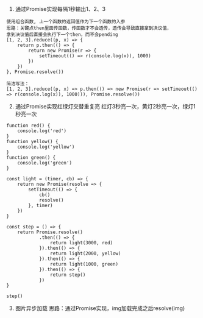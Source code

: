 <!--
 * @Author: your name
 * @Date: 2022-02-28 09:57:12
 * @LastEditTime: 2022-02-28 14:53:21
 * @LastEditors: Please set LastEditors
 * @Description: 打开koroFileHeader查看配置 进行设置: https://github.com/OBKoro1/koro1FileHeader/wiki/%E9%85%8D%E7%BD%AE
 * @FilePath: /fe_interview/js/Promise系列.md
-->
1. 通过Promise实现每隔1秒输出1、2、3
```
使用组合函数, 上一个函数的返回值作为下一个函数的入参
思路：关键点then里面传函数，传函数才不会透传，透传会导致直接拿到决议值，
拿到决议值后直接会执行下一个then，而不会pending
[1, 2, 3].reduce((p, x) => {
    return p.then(() => {  
        return new Promise(r => {
            setTimeout(() => r(console.log(x)), 1000)
        })
    })
}, Promise.resolve())

简洁写法：
[1, 2, 3].reduce((p, x) => p.then(() => new Promise(r => setTimeout(() => r(console.log(x)), 1000))), Promise.resolve())
```

2. 通过Promise实现红绿灯交替重复亮
红灯3秒亮一次，黄灯2秒亮一次，绿灯1秒亮一次
```
function red() {
    console.log('red')
}
function yellow() {
    console.log('yellow')
}
function green() {
    console.log('green')
}

const light = (timer, cb) => {
    return new Promise(resolve => {
        setTimeout(() => {
            cb()
            resolve()
        }, timer)
    })
}

const step = () => {
    return Promise.resolve()
            .then(() => {
                return light(3000, red)
            }).then(() => {
                return light(2000, yellow)
            }).then(() => {
                return light(1000, green)
            }).then(() => {
                return step()
            })    
}

step()

```
3. 图片异步加载
思路：通过Promise实现，img加载完成之后resolve(img)
